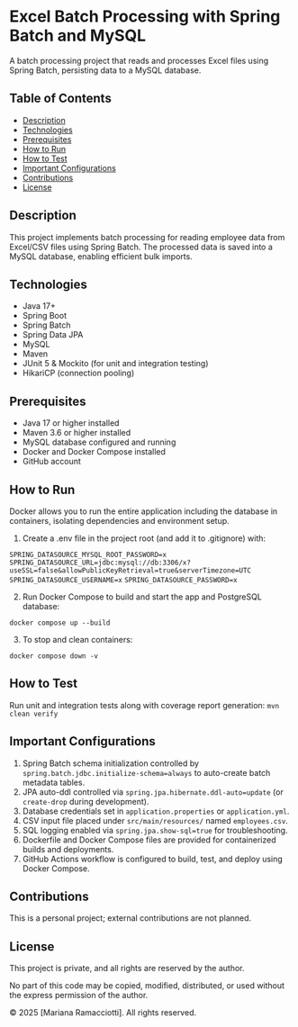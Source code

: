 # Excel Batch Processing with Spring Batch and MySQL

A batch processing project that reads and processes Excel files using Spring Batch, persisting data to a MySQL database.

## Table of Contents

- [Description](#description)  
- [Technologies](#technologies)  
- [Prerequisites](#prerequisites)  
- [How to Run](#how-to-run)  
- [How to Test](#how-to-test)  
- [Important Configurations](#important-configurations)  
- [Contributions](#contributions)  
- [License](#license)  

## Description

This project implements batch processing for reading employee data from Excel/CSV files using Spring Batch. The processed data is saved into a MySQL database, enabling efficient bulk imports.

## Technologies

- Java 17+  
- Spring Boot  
- Spring Batch  
- Spring Data JPA  
- MySQL  
- Maven  
- JUnit 5 & Mockito (for unit and integration testing)  
- HikariCP (connection pooling)  

## Prerequisites

- Java 17 or higher installed
- Maven 3.6 or higher installed
- MySQL database configured and running
- Docker and Docker Compose installed
- GitHub account

## How to Run

Docker allows you to run the entire application including the database in containers, isolating dependencies and environment setup.

1) Create a .env file in the project root (and add it to .gitignore) with:

```SPRING_DATASOURCE_MYSQL_ROOT_PASSWORD=x```
```SPRING_DATASOURCE_URL=jdbc:mysql://db:3306/x?useSSL=false&allowPublicKeyRetrieval=true&serverTimezone=UTC```
```SPRING_DATASOURCE_USERNAME=x```
```SPRING_DATASOURCE_PASSWORD=x```

2) Run Docker Compose to build and start the app and PostgreSQL database:

```docker compose up --build```

3) To stop and clean containers: 

```docker compose down -v```

## How to Test

Run unit and integration tests along with coverage report generation: `mvn clean verify`

## Important Configurations

1) Spring Batch schema initialization controlled by `spring.batch.jdbc.initialize-schema=always` to auto-create batch metadata tables.
2) JPA auto-ddl controlled via `spring.jpa.hibernate.ddl-auto=update` (or `create-drop` during development).
3) Database credentials set in `application.properties` or `application.yml`.
4) CSV input file placed under `src/main/resources/` named `employees.csv`.
5) SQL logging enabled via `spring.jpa.show-sql=true` for troubleshooting.
6) Dockerfile and Docker Compose files are provided for containerized builds and deployments.
7) GitHub Actions workflow is configured to build, test, and deploy using Docker Compose.

## Contributions

This is a personal project; external contributions are not planned.

## License

This project is private, and all rights are reserved by the author.

No part of this code may be copied, modified, distributed, or used without the express permission of the author.

© 2025 [Mariana Ramacciotti]. All rights reserved.

